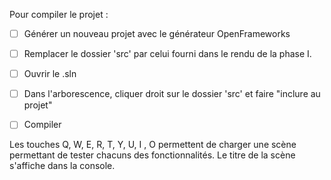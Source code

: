 Pour compiler le projet :

- [ ] Générer un nouveau projet avec le générateur OpenFrameworks
- [ ] Remplacer le dossier 'src' par celui fourni dans le rendu de la phase I.
- [ ] Ouvrir le .sln
- [ ] Dans l'arborescence, cliquer droit sur le dossier 'src' et faire "inclure au projet"
- [ ] Compiler


Les touches Q, W, E, R, T, Y, U, I , O permettent de charger une scène permettant de tester chacuns des fonctionnalités. Le titre de la scène s'affiche dans la console.